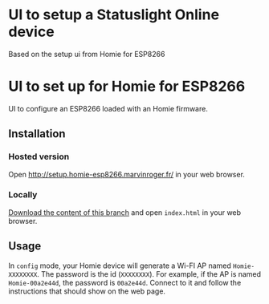 UI to setup a Statuslight Online device
==================================

Based on the setup ui from Homie for ESP8266



UI to set up for Homie for ESP8266
==================================

UI to configure an ESP8266 loaded with an Homie firmware.

## Installation

### Hosted version

Open http://setup.homie-esp8266.marvinroger.fr/ in your web browser.

### Locally

[Download the content of this branch](https://github.com/marvinroger/homie-esp8266-setup/archive/gh-pages.zip) and open `index.html` in your web browser.

## Usage

In `config` mode, your Homie device will generate a Wi-FI AP named `Homie-XXXXXXXX`. The password is the id (`XXXXXXXX`). For example, if the AP is named `Homie-00a2e44d`, the password is `00a2e44d`. Connect to it and follow the instructions that should show on the web page.
